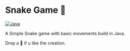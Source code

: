 # Snake Game **🐍**

   
[![Java](https://img.shields.io/badge/Java-orange?style=flat&logo=java&logoColor=white&link=https://github.com/shreyanshamishra)](https://github.com/shreyanshamishra)
   
   A Simple Snake game with basic movements build in Java.
   
   Drop a 🌟 if u like the creation.
   
